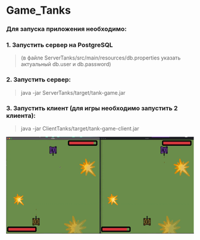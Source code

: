 # Game_Tanks

### Для запуска приложения необходимо:

### 1. Запустить сервер на PostgreSQL 
> (в файле ServerTanks/src/main/resources/db.properties указать актуальный db.user и db.password)

### 2. Запустить сервер:
> java -jar ServerTanks/target/tank-game.jar

### 3. Запустить клиент (для игры необходимо запустить 2 клиента):
> java -jar ClientTanks/target/tank-game-client.jar





![tanks](https://github.com/Sheveleva-Tatiana/Sheveleva-Tatiana/blob/main/accert/tanks2.gif)     


